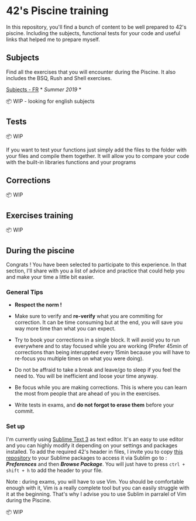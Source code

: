 # 42's Piscine training
In this repository, you'll find a bunch of content to be well prepared to 42's piscine. Including the subjects, functional tests for your code and useful links that helped me to prepare myself.
## Subjects
 Find all the exercises that you will encounter during the Piscine. It also includes the BSQ, Rush and Shell exercises.

 [Subjects - FR](https://github.com/Korkrane/42_piscine/tree/master/Subjects/FR) * *Summer 2019* *

:package: WIP - looking for english subjects
## Tests
:package: WIP

If you want to test your functions just simply add the files to the folder with your files and compile them together. It will allow you to compare your code with the built-in libraries functions and your programs
## Corrections
:package: WIP
## Exercises training
:package: WIP
## During the piscine
Congrats ! You have been selected to participate to this experience. In that section, I'll share with you a list of advice and practice that could help you and make your time a little bit easier.
### General Tips
 - **Respect the norm !**

 - Make sure to verify and **re-verify** what you are commiting for correction. It can be time consuming but at the end, you will save you way more time than what you can expect.

 - Try to book your corrections in a single block. It will avoid you to run everywhere and to stay focused while you are working (Prefer 45min of corrections than being interuppted every 15min because you will have to re-focus you multiple times on what you were doing).

 - Do not be affraid to take a break and leave/go to sleep if you feel the need to. You will be inefficient and loose your time anyway.

 - Be focus while you are making corrections. This is where you can learn the most from people that are ahead of you in the exercises.

 - Write tests in exams, and **do not forgot to erase them** before your commit.
 ### Set up

 I'm currently using [Sublime Text 3](https://www.sublimetext.com/) as text editor. It's an easy to use editor and you can highly modify it depending on your settings and packages installed. To add the required 42's header in files, I invite you to copy [this repository](https://github.com/kigiri/sublime-header-42) to your Sublime packages to access it via Sublim go to : ***Preferences*** and then ***Browse Package***. You will just have to press `ctrl + shift + h` to add the header to your file.

Note : during exams, you will have to use Vim. You should be comfortable enough with it, Vim is a really complete tool but you can easily struggle with it at the beginning. That's why I advise you to use Sublim in parralel of Vim during the Piscine.

:package: WIP

